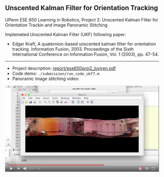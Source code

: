 ## Unscented Kalman Filter for Orientation Tracking

UPenn ESE 650 Learning in Robotics, Project 2: Unscented Kalman Filter for Orientation Trackin and Image Panoramic Stitching

Implemeted Unscented Kalman Filter (UKF) following paper: 

- Edgar Kraft, A quaternion-based unscented kalman filter for orientation tracking. Information Fusion, 2003. Proceedings of the Sixth International Conference on Information Fusion, Vol. 1 (2003), pp. 47-54.

-------------------------

- Project description: [report/ese650proj2_luyiren.pdf](report/ese650proj2_luyiren.pdf)
- Code demo: `./submission/run_code_ukf7.m`
- Panoramic image stitching video:

[![img_stitching](img_stitching.jpg)](https://www.youtube.com/watch?v=c10qWCd7E4U "image stitching")